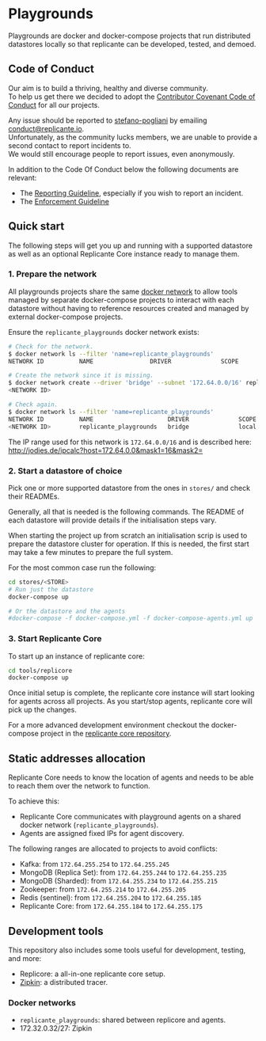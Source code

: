 # Playgrounds
Playgrounds are docker and docker-compose projects that run distributed
datastores locally so that replicante can be developed, tested, and demoed.


## Code of Conduct
Our aim is to build a thriving, healthy and diverse community.  
To help us get there we decided to adopt the [Contributor Covenant Code of Conduct](https://www.contributor-covenant.org/)
for all our projects.

Any issue should be reported to [stefano-pogliani](https://github.com/stefano-pogliani)
by emailing [conduct@replicante.io](mailto:conduct@replicante.io).  
Unfortunately, as the community lucks members, we are unable to provide a second contact to report incidents to.  
We would still encourage people to report issues, even anonymously.

In addition to the Code Of Conduct below the following documents are relevant:

  * The [Reporting Guideline](https://www.replicante.io/conduct/reporting), especially if you wish to report an incident.
  * The [Enforcement Guideline](https://www.replicante.io/conduct/enforcing)


## Quick start
The following steps will get you up and running with a supported datastore as well as
an optional Replicante Core instance ready to manage them.

### 1. Prepare the network
All playgrounds projects share the same [docker network](https://docs.docker.com/network/)
to allow tools managed by separate docker-compose projects to interact with each datastore
without having to reference resources created and managed by external docker-compose projects.

Ensure the `replicante_playgrounds` docker network exists:
```bash
# Check for the network.
$ docker network ls --filter 'name=replicante_playgrounds'
NETWORK ID          NAME                DRIVER              SCOPE

# Create the network since it is missing.
$ docker network create --driver 'bridge' --subnet '172.64.0.0/16' replicante_playgrounds
<NETWORK ID>

# Check again.
$ docker network ls --filter 'name=replicante_playgrounds'
NETWORK ID          NAME                     DRIVER              SCOPE
<NETWORK ID>        replicante_playgrounds   bridge              local
```

The IP range used for this network is `172.64.0.0/16` and is described here:
http://jodies.de/ipcalc?host=172.64.0.0&mask1=16&mask2=

### 2. Start a datastore of choice
Pick one or more supported datastore from the ones in `stores/` and check their READMEs.

Generally, all that is needed is the following commands.
The README of each datastore will provide details if the initialisation steps vary.

When starting the project up from scratch an initialisation scrip is used to prepare the
datastore cluster for operation.
If this is needed, the first start may take a few minutes to prepare the full system.

For the most common case run the following:
```bash
cd stores/<STORE>
# Run just the datastore
docker-compose up

# Or the datastore and the agents
#docker-compose -f docker-compose.yml -f docker-compose-agents.yml up
```

### 3. Start Replicante Core
To start up an instance of replicante core:
```bash
cd tools/replicore
docker-compose up
```

Once initial setup is complete, the replicante core instance will start looking for
agents across all projects.
As you start/stop agents, replicante core will pick up the changes.

For a more advanced development environment checkout the docker-compose project
in the [replicante core repository](https://github.com/replicante-io/replicante).


## Static addresses allocation
Replicante Core needs to know the location of agents and needs to be able to reach them
over the network to function.

To achieve this:

  * Replicante Core communicates with playground agents on a shared docker network
    (`replicante_playgrounds`).
  * Agents are assigned fixed IPs for agent discovery.

The following ranges are allocated to projects to avoid conflicts:

  * Kafka: from `172.64.255.254` to `172.64.255.245`
  * MongoDB (Replica Set): from `172.64.255.244` to `172.64.255.235`
  * MongoDB (Sharded): from `172.64.255.234` to `172.64.255.215`
  * Zookeeper: from `172.64.255.214` to `172.64.255.205`
  * Redis (sentinel): from `172.64.255.204` to `172.64.255.185`
  * Replicante Core: from `172.64.255.184` to `172.64.255.175`


## Development tools
This repository also includes some tools useful for development, testing, and more:

  * Replicore: a all-in-one replicante core setup.
  * [Zipkin](https://zipkin.io/): a distributed tracer.

### Docker networks

  * `replicante_playgrounds`: shared between replicore and agents.
  * 172.32.0.32/27: Zipkin
